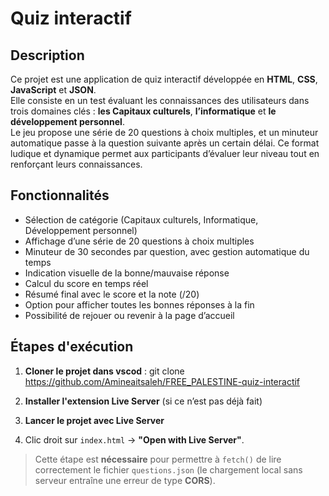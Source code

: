 # Quiz interactif
## Description
Ce projet est une application de quiz interactif développée en **HTML**, **CSS**, **JavaScript** et **JSON**.  
Elle consiste en un test évaluant les connaissances des utilisateurs dans trois domaines clés : **les Capitaux culturels**, **l’informatique** et **le développement personnel**.  
Le jeu propose une série de 20 questions à choix multiples, et un minuteur automatique passe à la question suivante après un certain délai.
Ce format ludique et dynamique permet aux participants d’évaluer leur niveau tout en renforçant leurs connaissances.

## Fonctionnalités
-  Sélection de catégorie (Capitaux culturels, Informatique, Développement personnel)
-  Affichage d’une série de 20 questions à choix multiples
-  Minuteur de 30 secondes par question, avec gestion automatique du temps
-  Indication visuelle de la bonne/mauvaise réponse
-  Calcul du score en temps réel
-  Résumé final avec le score et la note (/20)
-  Option pour afficher toutes les bonnes réponses à la fin
-  Possibilité de rejouer ou revenir à la page d’accueil
## Étapes d'exécution

1. **Cloner le projet dans vscod** :
    git clone https://github.com/Amineaitsaleh/FREE_PALESTINE-quiz-interactif

2. **Installer l'extension Live Server** (si ce n’est pas déjà fait)

3.  **Lancer le projet avec Live Server**

4. Clic droit sur `index.html` → **"Open with Live Server"**.

>  Cette étape est **nécessaire** pour permettre à `fetch()` de lire correctement le fichier `questions.json` (le chargement local sans serveur entraîne une erreur de type **CORS**).
